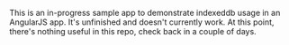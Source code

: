 This is an in-progress sample app to demonstrate indexeddb usage in an AngularJS app. It's unfinished and doesn't currently work. At this point, there's nothing useful in this repo, check back in a couple of days.
